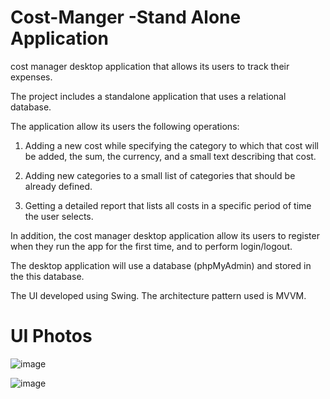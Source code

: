 # Cost-Manger -Stand Alone Application
cost manager desktop application that allows its users to track their expenses.

The project includes a standalone application that uses a relational database.

The application allow its users the following operations:

1. Adding a new cost while specifying the category to which that cost will be added, the sum, the currency, and a small text describing that cost.

2. Adding new categories to a small list of categories that should be already defined.

3. Getting a detailed report that lists all costs in a specific period of time the user selects.

In addition, the cost manager desktop application allow its users to register when they run the app for the first time, and to perform login/logout.

The desktop application will use a database (phpMyAdmin) and stored in the this database.

The UI developed using Swing. The architecture pattern used is MVVM.




# UI Photos

![image](https://user-images.githubusercontent.com/86160407/159115894-bd29c918-3c22-49d1-bda6-d0e13e0d04e4.png)


![image](https://user-images.githubusercontent.com/86160407/159115973-c1f9e5ef-366f-47f1-b90f-8917b29f1bf4.png)

